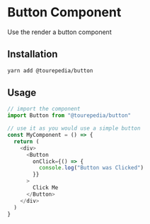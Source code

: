 # Button Component

Use the render a button component

## Installation

```bash
yarn add @tourepedia/button
```

## Usage

```js
// import the component
import Button from "@tourepedia/button"

// use it as you would use a simple button
const MyComponent = () => {
  return (
    <div>
      <Button
        onClick={() => {
          console.log("Button was Clicked")
        }}
      >
        Click Me
      </Button>
    </div>
  )
}
```
